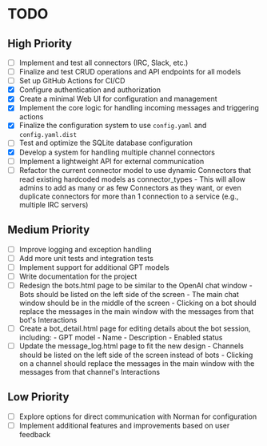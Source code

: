# TODO

## High Priority

- [ ] Implement and test all connectors (IRC, Slack, etc.)
- [ ] Finalize and test CRUD operations and API endpoints for all models
- [ ] Set up GitHub Actions for CI/CD
- [x] Configure authentication and authorization
- [x] Create a minimal Web UI for configuration and management
- [x] Implement the core logic for handling incoming messages and triggering actions
- [x] Finalize the configuration system to use `config.yaml` and `config.yaml.dist`
- [ ] Test and optimize the SQLite database configuration
- [x] Develop a system for handling multiple channel connectors
- [ ] Implement a lightweight API for external communication
- [ ] Refactor the current connector model to use dynamic Connectors that read existing hardcoded models as connector_types
      - This will allow admins to add as many or as few Connectors as they want, or even duplicate connectors for more than 1 connection to a service (e.g., multiple IRC servers)

## Medium Priority

- [ ] Improve logging and exception handling
- [ ] Add more unit tests and integration tests
- [ ] Implement support for additional GPT models
- [ ] Write documentation for the project
- [ ] Redesign the bots.html page to be similar to the OpenAI chat window
      - Bots should be listed on the left side of the screen
      - The main chat window should be in the middle of the screen
      - Clicking on a bot should replace the messages in the main window with the messages from that bot's Interactions
- [ ] Create a bot_detail.html page for editing details about the bot session, including:
      - GPT model
      - Name
      - Description
      - Enabled status
- [ ] Update the message_log.html page to fit the new design
      - Channels should be listed on the left side of the screen instead of bots
      - Clicking on a channel should replace the messages in the main window with the messages from that channel's Interactions

## Low Priority

- [ ] Explore options for direct communication with Norman for configuration
- [ ] Implement additional features and improvements based on user feedback
